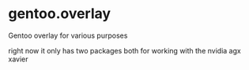 # gentoo.overlay
Gentoo overlay for various purposes

right now it only has two packages both for working with the nvidia agx xavier
